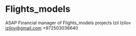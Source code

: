 # Flights_models
ASAP Financial manager of Flights_models projects Izil Izilov izilov@gmail.com +972503036640
